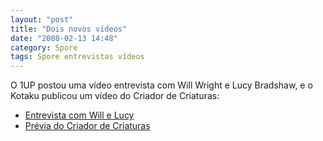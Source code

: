 ```yaml
---
layout: "post"
title: "Dois novos vídeos"
date: "2008-02-13 14:48"
category: Spore
tags: Spore entrevistas vídeos
---
```


O 1UP postou uma vídeo entrevista com Will Wright e Lucy Bradshaw, e o Kotaku publicou um vídeo do Criador de Criaturas:

- [Entrevista com Will e Lucy](http://www.gamevideos.com/video/id/17505)
- [Prévia do Criador de Criaturas](http://kotaku.com/356249/spore-creature-creation-preview)
